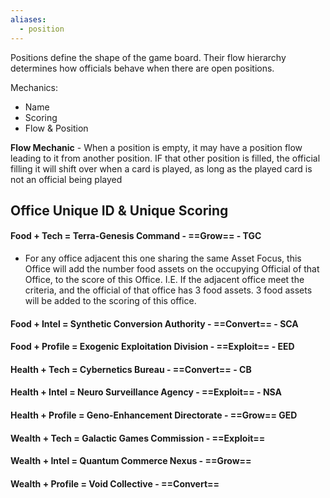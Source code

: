 ```yaml
---
aliases:
  - position
---
```

Positions define the shape of the game board.  Their flow hierarchy determines how officials behave when there are open positions.

Mechanics:
- Name
- Scoring
- Flow & Position


**Flow Mechanic** - When a position is empty, it may have a position flow leading to it from another position.  IF that other position is filled, the official filling it will shift over when a card is played, as long as the played card is not an official being played

## Office Unique ID & Unique Scoring
#### Food + Tech = **Terra-Genesis Command** - ==Grow== - TGC
- For any office adjacent this one sharing the same Asset Focus, this Office will add the number food assets on the occupying Official of that Office, to the score of this Office.  I.E. If the adjacent office meet the criteria, and the official of that office has 3 food assets.  3 food assets will be added to the scoring of this office.
#### Food + Intel = **Synthetic Conversion Authority** - ==Convert== - SCA

#### Food + Profile = **Exogenic Exploitation Division** - ==Exploit== - EED

#### Health + Tech = **Cybernetics Bureau** - ==Convert== - CB

#### Health + Intel = **Neuro Surveillance Agency** - ==Exploit== - NSA

#### Health + Profile = **Geno-Enhancement Directorate** - ==Grow== GED

#### Wealth + Tech = **Galactic Games Commission** - ==Exploit== 

#### Wealth + Intel = **Quantum Commerce Nexus** - ==Grow==

#### Wealth + Profile = **Void Collective**   - ==Convert==